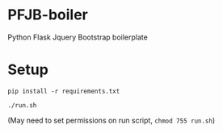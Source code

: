 # PFJB-boiler
Python Flask Jquery Bootstrap boilerplate


# Setup

`pip install -r requirements.txt`

`./run.sh`

(May need to set permissions on run script, `chmod 755 run.sh`)

